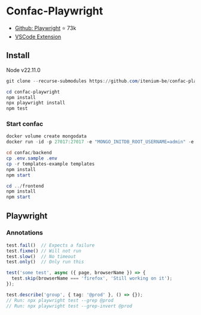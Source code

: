 Confac-Playwright
=================

- [Github: Playwright](https://github.com/microsoft/playwright) ⭐ 73k
- [VSCode Extension](https://marketplace.visualstudio.com/items?itemName=ms-playwright.playwright)


## Install

Node v22.11.0

```ps1
git clone --recurse-submodules https://github.com/itenium-be/confac-playwright

cd confac-playwright
npm install
npx playwright install
npm test
```

### Start confac

```ps1
docker volume create mongodata
docker run -id -p 27017:27017 -e "MONGO_INITDB_ROOT_USERNAME=admin" -e "MONGO_INITDB_ROOT_PASSWORD=pwd" -v mongodata:/data/db --name confac-mongo mongo:3.6.3

cd confac/backend
cp .env.sample .env
cp -r templates-example templates
npm install
npm start

cd ../frontend
npm install
npm start
```


## Playwright

### Annotations

```ts
test.fail()  // Expects a failure
test.fixme() // Will not run
test.slow()  // No timeout
test.only()  // Only run this

test('some test', async ({ page, browserName }) => {
  test.skip(browserName === 'firefox', 'Still working on it');
});

test.describe('group', { tag: '@prod' }, () => {});
// Run: npx playwright test --grep @prod
// Run: npx playwright test --grep-invert @prod
```
